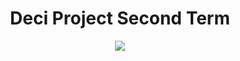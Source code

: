 <div id="title" align="center">
  <h1>Deci Project Second Term</h1>
</div>
<div id="header" align="center">
  <img src="https://mcit.gov.eg/images/tree/Digital%20Egypt%20Cubs%20Initiative.jpg">
</div>
